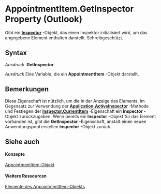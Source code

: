 
# AppointmentItem.GetInspector Property (Outlook)

Gibt ein  **[Inspector](d7384756-669c-0549-1032-c3b864187994.md)** -Objekt, das einen Inspektor initialisiert wird, um das angegebene Element enthalten darstellt. Schreibgeschützt.


## Syntax

 _Ausdruck_. **GetInspector**

 _Ausdruck_ Eine Variable, die ein **AppointmentItem** -Objekt darstellt.


## Bemerkungen

Diese Eigenschaft ist nützlich, um die in der Anzeige des Elements, im Gegensatz zur Verwendung der  **[Application.ActiveInspector](3f2b6491-7b4b-8165-327e-b319711d5656.md)** -Methode und Festlegen der **[Inspector.CurrentItem](eaaf0192-a169-c107-95a6-b8e759a3b873.md)** -Eigenschaft ein **Inspector** -Objekt zurückzugeben. Wenn bereits ein **Inspector** -Objekt für das Element vorhanden ist, gibt die **GetInspector** -Eigenschaft, anstatt einen neuen Anwendungspool erstellen **Inspector** -Objekt zurück.


## Siehe auch


#### Konzepte


[AppointmentItem-Objekt](204a409d-654e-27aa-643a-8344c631b82d.md)
#### Weitere Ressourcen


[Elemente des AppointmentItem-Objekts](http://msdn.microsoft.com/library/c72c459d-6d3c-7a05-aa4a-b1b767ddc0b2%28Office.15%29.aspx)
